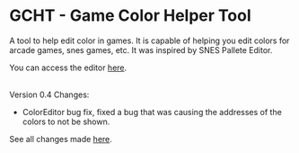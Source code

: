 # GCHT - Game Color Helper Tool
A tool to help edit color in games. It is capable of helping you edit colors for arcade games, snes games, etc. It was inspired by SNES Pallete Editor.
<br/>

You can access the editor [here](https://gamehackfan.github.io/gcht/).
<br/><br/>

Version 0.4 Changes:
- ColorEditor bug fix, fixed a bug that was causing the addresses of the colors to not be shown.

See all changes made [here](https://github.com/GameHackFan/gcht/blob/main/changelog).
<br/><br/>
